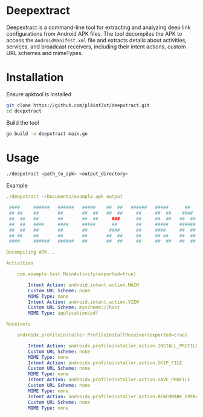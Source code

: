 # Deepextract
Deepextract is a command-line tool for extracting and analyzing deep link configurations from Android APK files. 
The tool decompiles the APK to access the `AndroidManifest.xml` file and extracts details about activities, services, and broadcast receivers, 
including their intent actions, custom URL schemes and mimeTypes.

# Installation
Ensure apktool is installed
```bash
git clone https://github.com/pl4int3xt/deepxtract.git
cd deepxtract
```
Build the tool

```bash
go build -o deepxtract main.go
```

# Usage
```bash
./deepxtract <path_to_apk> <output_directory>
```
Example
```yaml
./deepxtract ~/Documents/example.apk output

 ####     ######   ######   #####    ##  ##   ######   #####      ##      ####    ######  
 ## ##    ##       ##       ##  ##   ##  ##     ##     ##  ##    ####    ##  ##     ##    
 ##  ##   ##       ##       ##  ##     ###      ##     ##  ##   ##  ##   ##         ##    
 ##  ##   ####     ####     #####      ##       ##     #####    ######   ##         ##    
 ##  ##   ##       ##       ##        ####      ##     ####     ##  ##   ##         ##    
 ## ##    ##       ##       ##       ##  ##     ##     ## ##    ##  ##   ##  ##     ##    
 ####     ######   ######   ##       ##  ##     ##     ##  ##   ##  ##    ####      ##                                   

Decompiling APK...

Activities 

    com.example.test.MainActivity(exported=true) 

        Intent Action: android.intent.action.MAIN
        Custom URL Scheme: none
        MIME Type: none
        Intent Action: android.intent.action.VIEW
        Custom URL Scheme: myscheme://host
        MIME Type: application/pdf

Receivers 

    androidx.profileinstaller.ProfileInstallReceiver(exported=true) 

        Intent Action: androidx.profileinstaller.action.INSTALL_PROFILE
        Custom URL Scheme: none
        MIME Type: none
        Intent Action: androidx.profileinstaller.action.SKIP_FILE
        Custom URL Scheme: none
        MIME Type: none
        Intent Action: androidx.profileinstaller.action.SAVE_PROFILE
        Custom URL Scheme: none
        MIME Type: none
        Intent Action: androidx.profileinstaller.action.BENCHMARK_OPERATION
        Custom URL Scheme: none
        MIME Type: none
```

